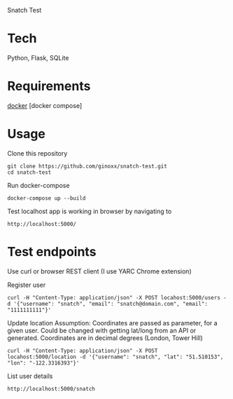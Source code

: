 Snatch Test

# Tech
Python, Flask, SQLite

# Requirements
[docker](https://www.docker.com/get-docker)
[docker compose]

# Usage
Clone this repository
```
git clone https://github.com/ginoxx/snatch-test.git
cd snatch-test
```
Run docker-compose
```
docker-compose up --build
```

Test localhost app is working in browser by navigating to
```
http://localhost:5000/
```

# Test endpoints
Use curl or browser REST client (I use YARC Chrome extension)

Register user
```
curl -H "Content-Type: application/json" -X POST locahost:5000/users -d '{"username": "snatch", "email": "snatch@domain.com", "email": "1111111111"}'
```

Update location
Assumption: Coordinates are passed as parameter, for a given user.
Could be changed with getting lat/long from an API or generated.
Coordinates are in decimal degrees (London, Tower Hill)
```
curl -H "Content-Type: application/json" -X POST locahost:5000/location -d '{"username": "snatch", "lat": "51.510153", "lon": "-122.3316393"}'
```

List user details
```
http://localhost:5000/snatch
```
